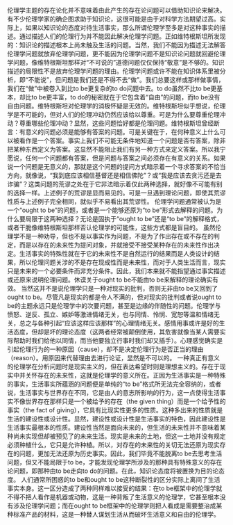 伦理学主题的存在论化并不意味着由此产生的存在论问题可以借助知识论来解决。有不少伦理学家的确企图求助于知识论，这很可能是由于对科学方法期望过高。实际上，如果以知识论的态度对待生活事实，那么所谓伦理学至多是对这种事实的描述。通过描述人们的伦理行为并不能因此解决伦理学问题。正如维特根斯坦所发现的：知识论的描述根本上尚未触及生活的问题。当然，我们不能因为描述无法解答伦理学问题就放弃伦理学问题，更不能因为伦理学问题不是知识论问题就回避伦理学问题，像维特根斯坦那样对“不可说的”道德问题仅仅保持“敬意”是不够的。知识描述的局限性不是放弃伦理学问题的理由。伦理学问题或许不能在知识体系里被分析，即“不能说”，但问题是我们还是不得不去“做”。我们总要这样或那样做事情，我们在“做”中被卷入到比to be更复杂的to do问题中去。to do虽然不比to be更基本，却比to be更丰富，to do的秘密就在于它包含着“自由”的问题，而to be没有自由问题。维特根斯坦对伦理学的消极怀疑是无效的。维特根斯坦似乎想说，伦理学是不可能的，但对人们的伦理冲动仍然应该给以尊重。可是为什么要尊重伦理冲动？尊重哪些伦理冲动？显然，这些问题恰好都是伦理问题。维特根斯坦曾经断言：有意义的问题必须是能够有答案的问题。可是关键在于，在何种意义上什么可以被看作是一个答案。事实上我们不可能无条件地知道一个问题是否有答案，除非把某种东西定义为答案。这显然不能阻止我们有另一种方式来定义答案。所以我宁愿说，任何一个问题都有答案，但是问题与答案之间必须存在有意义的关系。如果说一个问题是无意义的，那就是这个问题的提问方式暗示着一个寻求答案的不恰当方向，就像说，“我到底应该相信基督还是相信佛陀”？或“我是应该去贪污还是去诈骗”？这类问题的荒谬之处在于它非法暗示着仅此两种选择，就好像不可能有别的选择一样。上述例子的荒谬是显而易见的。可是一旦遇到理论问题，即使其荒谬性质与上述例子完全相同，就似乎不易看出其荒谬性。
伦理学问题通常被认为是一个“ought to be”的问题，或者是一个能够还原为“to be”形式去解释的问题。为什么要局限于这两种选择？无论是固执于“ought to be”还是“to be”的解释格式，或者干脆像维特根斯坦那样否认伦理学的可能性，这些方式都是盲目的。
虽然伦理学不是一种劝导，但也不是以事实作为问题，不是为了作出存在或不存在的判定，而是以存在的未来性为提问对象，并就接受不接受某种存在的未来性作出决定。生活事实的特殊性就在于它的未来性不是自然运行的结果而是人类设计的结果，所以伦理问题关涉的不是存在现成性而是未来性，而对于人类生活而言，现实只是未来的一个必要条件而非充分条件。因此，我们本来就不能指望通过事实描述或还原来说明伦理问题。休谟关于ought to be不能由to be来解释的理论确实有效。
当然这并不是说伦理学只是一种对现实的批判，否则无非由to be又回到了ought to be。尽管凡是现实的都是令人不满的，但对现实的批判或者说ought to be的主题永远只是伦理学中的次要问题，甚至是边缘的伴随性的问题。伦理学与愤怒、逆反、孤立、嫉妒等激进情绪无关，也与同情、怜悯、宽恕等温和情绪无关，总之与各种引起“应该这样应该那样”的心理情绪无关。感情用事或许是好的生活态度，但却是坏的理论态度（这两者经常被颠倒使用，其危害就像当某人需要实际帮助时我们给他以同情，而当他要独立行事时我们却又插手）。心理感觉确实是引起伦理行为的一种原因（cause），却不是决定伦理行为是否正当的理由（reason）。用原因来代替理由去进行论证，显然是不可以的。
一种真正有意义的伦理学在分析问题时是现实主义的，但在表达希望时则是理想主义的。存在于现实中并关怀存在的未来性，这就是伦理学的意义所在。正因为生活事实是一种特殊的事实，生活事实所蕴涵的问题便是单纯的“to be”格式所无法完全容纳的，或者说，生活事实与世界存在不同，它是由人的意志所影响的行为，这一点使得生活事实不像世界存在那样只是一个被给予的存在（the given thing）而是一个给予性的事实（the fact of giving），它具有比现实性更多的性质。这种多出来的性质就是生活的建设性或设计性。显然，建设性或设计性是生活事实的特色，因此建设性是生活事实最根本的性质。建设性当然是面向未来的，但生活的未来性并不意﻿味着某种尚未实现但却被预见了的未来生活。现实是未来的土地，但这一土地并没有规定必须种植什么，它只是允许种植。所以，对存在的未来性的关切无法还原为现实存在的问题，更加无法还原为历史事实。因此，我们毕竟不能脱离to be去思考生活问题，但又不能局限于to be，才能发现伦理学所涉及的那种具有特殊意义的存在论问题，即那种由to be走向to do的问题。在此，知识论态度将被置换为目的论态度。
人们通常所困惑的to be和ought to be这种断裂性的区分实际上离间了生活事实本身。这一区分造成了两种同样难以接受的结果：在to be框架中的伦理学就不得不把人看作是机器或动物，这是一种背叛了生活意义的伦理学，它甚至根本没有涉及伦理学问题；而在ought to be框架中的伦理学则把人看成是需要整治成某种标准产品的材料，这是一种替人谋划生活从而破坏生活意义和自由的伦理学。
